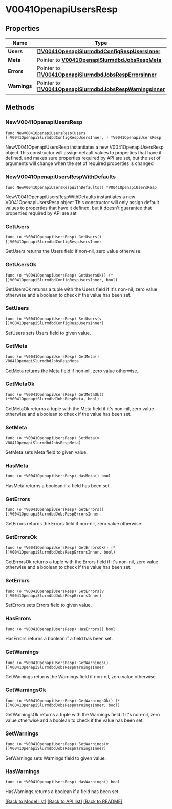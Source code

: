 # V0041OpenapiUsersResp

## Properties

Name | Type | Description | Notes
------------ | ------------- | ------------- | -------------
**Users** | [**[]V0041OpenapiSlurmdbdConfigRespUsersInner**](V0041OpenapiSlurmdbdConfigRespUsersInner.md) | users | 
**Meta** | Pointer to [**V0041OpenapiSlurmdbdJobsRespMeta**](V0041OpenapiSlurmdbdJobsRespMeta.md) |  | [optional] 
**Errors** | Pointer to [**[]V0041OpenapiSlurmdbdJobsRespErrorsInner**](V0041OpenapiSlurmdbdJobsRespErrorsInner.md) | Query errors | [optional] 
**Warnings** | Pointer to [**[]V0041OpenapiSlurmdbdJobsRespWarningsInner**](V0041OpenapiSlurmdbdJobsRespWarningsInner.md) | Query warnings | [optional] 

## Methods

### NewV0041OpenapiUsersResp

`func NewV0041OpenapiUsersResp(users []V0041OpenapiSlurmdbdConfigRespUsersInner, ) *V0041OpenapiUsersResp`

NewV0041OpenapiUsersResp instantiates a new V0041OpenapiUsersResp object
This constructor will assign default values to properties that have it defined,
and makes sure properties required by API are set, but the set of arguments
will change when the set of required properties is changed

### NewV0041OpenapiUsersRespWithDefaults

`func NewV0041OpenapiUsersRespWithDefaults() *V0041OpenapiUsersResp`

NewV0041OpenapiUsersRespWithDefaults instantiates a new V0041OpenapiUsersResp object
This constructor will only assign default values to properties that have it defined,
but it doesn't guarantee that properties required by API are set

### GetUsers

`func (o *V0041OpenapiUsersResp) GetUsers() []V0041OpenapiSlurmdbdConfigRespUsersInner`

GetUsers returns the Users field if non-nil, zero value otherwise.

### GetUsersOk

`func (o *V0041OpenapiUsersResp) GetUsersOk() (*[]V0041OpenapiSlurmdbdConfigRespUsersInner, bool)`

GetUsersOk returns a tuple with the Users field if it's non-nil, zero value otherwise
and a boolean to check if the value has been set.

### SetUsers

`func (o *V0041OpenapiUsersResp) SetUsers(v []V0041OpenapiSlurmdbdConfigRespUsersInner)`

SetUsers sets Users field to given value.


### GetMeta

`func (o *V0041OpenapiUsersResp) GetMeta() V0041OpenapiSlurmdbdJobsRespMeta`

GetMeta returns the Meta field if non-nil, zero value otherwise.

### GetMetaOk

`func (o *V0041OpenapiUsersResp) GetMetaOk() (*V0041OpenapiSlurmdbdJobsRespMeta, bool)`

GetMetaOk returns a tuple with the Meta field if it's non-nil, zero value otherwise
and a boolean to check if the value has been set.

### SetMeta

`func (o *V0041OpenapiUsersResp) SetMeta(v V0041OpenapiSlurmdbdJobsRespMeta)`

SetMeta sets Meta field to given value.

### HasMeta

`func (o *V0041OpenapiUsersResp) HasMeta() bool`

HasMeta returns a boolean if a field has been set.

### GetErrors

`func (o *V0041OpenapiUsersResp) GetErrors() []V0041OpenapiSlurmdbdJobsRespErrorsInner`

GetErrors returns the Errors field if non-nil, zero value otherwise.

### GetErrorsOk

`func (o *V0041OpenapiUsersResp) GetErrorsOk() (*[]V0041OpenapiSlurmdbdJobsRespErrorsInner, bool)`

GetErrorsOk returns a tuple with the Errors field if it's non-nil, zero value otherwise
and a boolean to check if the value has been set.

### SetErrors

`func (o *V0041OpenapiUsersResp) SetErrors(v []V0041OpenapiSlurmdbdJobsRespErrorsInner)`

SetErrors sets Errors field to given value.

### HasErrors

`func (o *V0041OpenapiUsersResp) HasErrors() bool`

HasErrors returns a boolean if a field has been set.

### GetWarnings

`func (o *V0041OpenapiUsersResp) GetWarnings() []V0041OpenapiSlurmdbdJobsRespWarningsInner`

GetWarnings returns the Warnings field if non-nil, zero value otherwise.

### GetWarningsOk

`func (o *V0041OpenapiUsersResp) GetWarningsOk() (*[]V0041OpenapiSlurmdbdJobsRespWarningsInner, bool)`

GetWarningsOk returns a tuple with the Warnings field if it's non-nil, zero value otherwise
and a boolean to check if the value has been set.

### SetWarnings

`func (o *V0041OpenapiUsersResp) SetWarnings(v []V0041OpenapiSlurmdbdJobsRespWarningsInner)`

SetWarnings sets Warnings field to given value.

### HasWarnings

`func (o *V0041OpenapiUsersResp) HasWarnings() bool`

HasWarnings returns a boolean if a field has been set.


[[Back to Model list]](../README.md#documentation-for-models) [[Back to API list]](../README.md#documentation-for-api-endpoints) [[Back to README]](../README.md)


